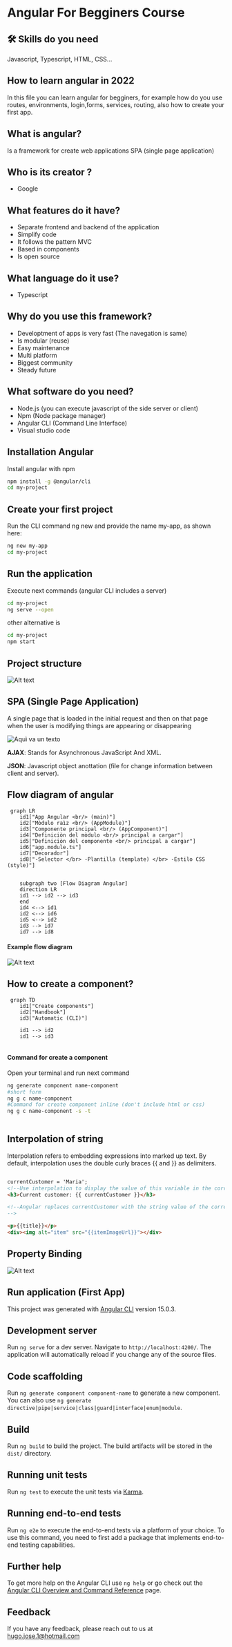 
<!---
hugojose14/hugojose14 is a ✨ special ✨ repository because its `README.md` (this file) appears on your GitHub profile.
You can click the Preview link to take a look at your changes.
--->

# Angular For Begginers Course

## 🛠 Skills do you need
Javascript, Typescript, HTML, CSS...

## How to learn angular in 2022

In this file you can learn angular for begginers, for example how do you use routes, environments, login,forms, services, routing, also how to create your first app. 

## What is angular?

Is a framework for create web applications SPA (single page application)

## Who is its creator ? 
- Google 

## What features do it have? 

- Separate frontend and backend of the application
- Simplify code
- It follows the pattern MVC
- Based in components
- Is open source

## What language do it use?
- Typescript

## Why do you use this framework?
- Developtment of apps is very fast (The navegation is same)
- Is modular (reuse)
- Easy maintenance
- Multi platform
- Biggest community
- Steady future 

## What software do you need? 

- Node.js (you can execute javascript of the side server or client)
- Npm (Node package manager)
- Angular CLI (Command Line Interface)
- Visual studio code

## Installation Angular

Install angular with npm
```bash
npm install -g @angular/cli
cd my-project
```

## Create your first project
Run the CLI command ng new and provide the name my-app, as shown here:
```bash
ng new my-app
cd my-project
```

## Run the application
Execute next commands (angular CLI includes a server)

```bash
cd my-project
ng serve --open
```

other alternative is 

```bash
cd my-project
npm start
```

##  Project structure 

![Alt text](https://i.ibb.co/2vtG5DD/Screenshot-2022-12-11-101240.png "Optional title")

## SPA (Single Page Application)

A single page that is loaded in the initial request and then on that page when the user is modifying things are appearing or disappearing

![Aquì va un texto](https://i.ibb.co/7CcNvbk/Screenshot-2022-12-11-111645.png "Probando el titulo")

**AJAX**: Stands for Asynchronous JavaScript And XML.

**JSON**: Javascript object anottation (file for change information between client and server).

## Flow diagram of angular

```mermaid
 graph LR
    id1["App Angular <br/> (main)"]
    id2["Mòdulo raìz <br/> (AppModule)"]
    id3["Componente principal <br/> (AppComponent)"]
    id4["Definiciòn del mòdulo <br/> principal a cargar"]
    id5["Definiciòn del componente <br/> principal a cargar"]
    id6["app.module.ts"]
    id7["Decorador"]
    id8["-Selector </br> -Plantilla (template) </br> -Estilo CSS (style)"]

    
    subgraph two [Flow Diagram Angular]
    direction LR
    id1 --> id2 --> id3
    end
    id4 <--> id1
    id2 <--> id6 
    id5 <--> id2
    id3 --> id7
    id7 --> id8
```
#### Example flow diagram

![Alt text](https://i.ibb.co/vQW3mmQ/Screenshot-2022-12-12-184643333.png "Optional title")

## How to create a component?


```mermaid
 graph TD
    id1["Create components"]
    id2["Handbook"]
    id3["Automatic (CLI)"]
    
    id1 --> id2
    id1 --> id3
    
```

#### Command for create a component 

Open your terminal and run next command
```bash
ng generate component name-component
#short form
ng g c name-component
#Command for create component inline (don't include html or css) 
ng g c name-component -s -t 
    
```

## Interpolation of string 

Interpolation refers to embedding expressions into marked up text. By default, interpolation uses the double curly braces {{ and }} as delimiters.

```html

currentCustomer = 'Maria';
<!--Use interpolation to display the value of this variable in the corresponding component template:-->
<h3>Current customer: {{ currentCustomer }}</h3>

<!--Angular replaces currentCustomer with the string value of the corresponding component property. In this case, the value is Maria.
-->

<p>{{title}}</p>
<div><img alt="item" src="{{itemImageUrl}}"></div>
```

## Property Binding

![Alt text](https://i.ibb.co/MZs7D3C/Screenshot-2022-12-13-2035444444.png "Optional title")

## Run application (First App)

This project was generated with [Angular CLI](https://github.com/angular/angular-cli) version 15.0.3.

## Development server

Run `ng serve` for a dev server. Navigate to `http://localhost:4200/`. The application will automatically reload if you change any of the source files.

## Code scaffolding

Run `ng generate component component-name` to generate a new component. You can also use `ng generate directive|pipe|service|class|guard|interface|enum|module`.

## Build

Run `ng build` to build the project. The build artifacts will be stored in the `dist/` directory.

## Running unit tests

Run `ng test` to execute the unit tests via [Karma](https://karma-runner.github.io).

## Running end-to-end tests

Run `ng e2e` to execute the end-to-end tests via a platform of your choice. To use this command, you need to first add a package that implements end-to-end testing capabilities.

## Further help

To get more help on the Angular CLI use `ng help` or go check out the [Angular CLI Overview and Command Reference](https://angular.io/cli) page.


## Feedback

If you have any feedback, please reach out to us at hugo.jose.1@hotmail.com



    

